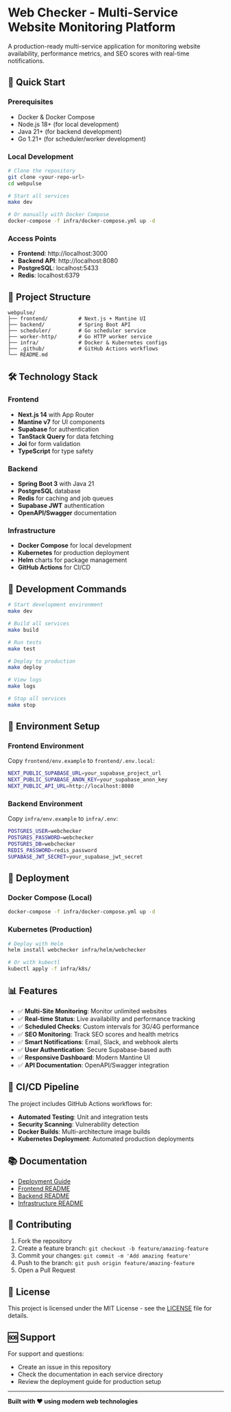 # Web Checker - Multi-Service Website Monitoring Platform

A production-ready multi-service application for monitoring website availability, performance metrics, and SEO scores with real-time notifications.

## 🚀 Quick Start

### Prerequisites

- Docker & Docker Compose
- Node.js 18+ (for local development)
- Java 21+ (for backend development)
- Go 1.21+ (for scheduler/worker development)

### Local Development

```bash
# Clone the repository
git clone <your-repo-url>
cd webpulse

# Start all services
make dev

# Or manually with Docker Compose
docker-compose -f infra/docker-compose.yml up -d
```

### Access Points

- **Frontend**: http://localhost:3000
- **Backend API**: http://localhost:8080
- **PostgreSQL**: localhost:5433
- **Redis**: localhost:6379

## 📁 Project Structure

```
webpulse/
├── frontend/          # Next.js + Mantine UI
├── backend/           # Spring Boot API
├── scheduler/         # Go scheduler service
├── worker-http/       # Go HTTP worker service
├── infra/             # Docker & Kubernetes configs
├── .github/           # GitHub Actions workflows
└── README.md
```

## 🛠 Technology Stack

### Frontend

- **Next.js 14** with App Router
- **Mantine v7** for UI components
- **Supabase** for authentication
- **TanStack Query** for data fetching
- **Joi** for form validation
- **TypeScript** for type safety

### Backend

- **Spring Boot 3** with Java 21
- **PostgreSQL** database
- **Redis** for caching and job queues
- **Supabase JWT** authentication
- **OpenAPI/Swagger** documentation

### Infrastructure

- **Docker Compose** for local development
- **Kubernetes** for production deployment
- **Helm** charts for package management
- **GitHub Actions** for CI/CD

## 🔧 Development Commands

```bash
# Start development environment
make dev

# Build all services
make build

# Run tests
make test

# Deploy to production
make deploy

# View logs
make logs

# Stop all services
make stop
```

## 🔐 Environment Setup

### Frontend Environment

Copy `frontend/env.example` to `frontend/.env.local`:

```bash
NEXT_PUBLIC_SUPABASE_URL=your_supabase_project_url
NEXT_PUBLIC_SUPABASE_ANON_KEY=your_supabase_anon_key
NEXT_PUBLIC_API_URL=http://localhost:8080
```

### Backend Environment

Copy `infra/env.example` to `infra/.env`:

```bash
POSTGRES_USER=webchecker
POSTGRES_PASSWORD=webchecker
POSTGRES_DB=webchecker
REDIS_PASSWORD=redis_password
SUPABASE_JWT_SECRET=your_supabase_jwt_secret
```

## 🚀 Deployment

### Docker Compose (Local)

```bash
docker-compose -f infra/docker-compose.yml up -d
```

### Kubernetes (Production)

```bash
# Deploy with Helm
helm install webchecker infra/helm/webchecker

# Or with kubectl
kubectl apply -f infra/k8s/
```

## 📊 Features

- ✅ **Multi-Site Monitoring**: Monitor unlimited websites
- ✅ **Real-time Status**: Live availability and performance tracking
- ✅ **Scheduled Checks**: Custom intervals for 3G/4G performance
- ✅ **SEO Monitoring**: Track SEO scores and health metrics
- ✅ **Smart Notifications**: Email, Slack, and webhook alerts
- ✅ **User Authentication**: Secure Supabase-based auth
- ✅ **Responsive Dashboard**: Modern Mantine UI
- ✅ **API Documentation**: OpenAPI/Swagger integration

## 🔄 CI/CD Pipeline

The project includes GitHub Actions workflows for:

- **Automated Testing**: Unit and integration tests
- **Security Scanning**: Vulnerability detection
- **Docker Builds**: Multi-architecture image builds
- **Kubernetes Deployment**: Automated production deployments

## 📚 Documentation

- [Deployment Guide](DEPLOYMENT.md)
- [Frontend README](frontend/README.md)
- [Backend README](backend/README.md)
- [Infrastructure README](infra/README.md)

## 🤝 Contributing

1. Fork the repository
2. Create a feature branch: `git checkout -b feature/amazing-feature`
3. Commit your changes: `git commit -m 'Add amazing feature'`
4. Push to the branch: `git push origin feature/amazing-feature`
5. Open a Pull Request

## 📄 License

This project is licensed under the MIT License - see the [LICENSE](LICENSE) file for details.

## 🆘 Support

For support and questions:

- Create an issue in this repository
- Check the documentation in each service directory
- Review the deployment guide for production setup

---

**Built with ❤️ using modern web technologies**
